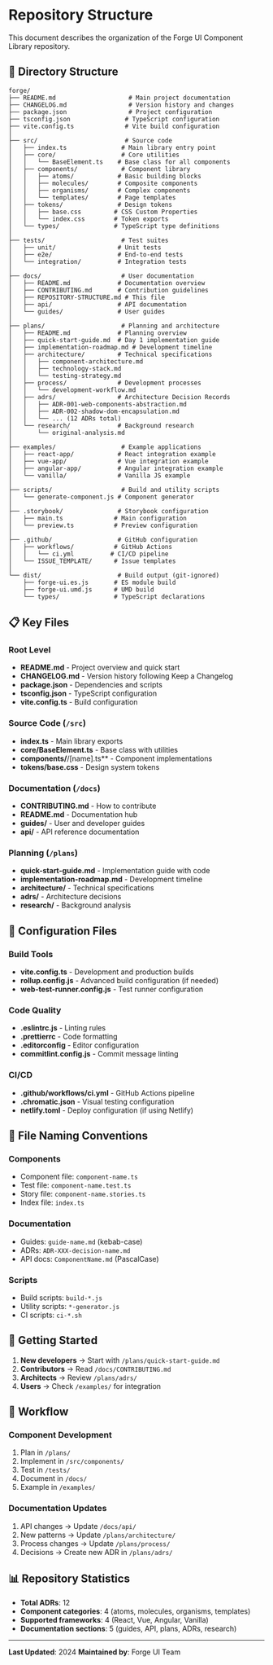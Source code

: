 # Repository Structure

This document describes the organization of the Forge UI Component Library repository.

## 📁 Directory Structure

```
forge/
├── README.md                    # Main project documentation
├── CHANGELOG.md                 # Version history and changes
├── package.json                 # Project configuration
├── tsconfig.json               # TypeScript configuration
├── vite.config.ts              # Vite build configuration
│
├── src/                        # Source code
│   ├── index.ts               # Main library entry point
│   ├── core/                  # Core utilities
│   │   └── BaseElement.ts    # Base class for all components
│   ├── components/            # Component library
│   │   ├── atoms/            # Basic building blocks
│   │   ├── molecules/        # Composite components
│   │   ├── organisms/        # Complex components
│   │   └── templates/        # Page templates
│   ├── tokens/               # Design tokens
│   │   ├── base.css         # CSS Custom Properties
│   │   └── index.css        # Token exports
│   └── types/               # TypeScript type definitions
│
├── tests/                     # Test suites
│   ├── unit/                 # Unit tests
│   ├── e2e/                  # End-to-end tests
│   └── integration/          # Integration tests
│
├── docs/                      # User documentation
│   ├── README.md             # Documentation overview
│   ├── CONTRIBUTING.md       # Contribution guidelines
│   ├── REPOSITORY-STRUCTURE.md # This file
│   ├── api/                  # API documentation
│   └── guides/               # User guides
│
├── plans/                     # Planning and architecture
│   ├── README.md             # Planning overview
│   ├── quick-start-guide.md  # Day 1 implementation guide
│   ├── implementation-roadmap.md # Development timeline
│   ├── architecture/         # Technical specifications
│   │   ├── component-architecture.md
│   │   ├── technology-stack.md
│   │   └── testing-strategy.md
│   ├── process/              # Development processes
│   │   └── development-workflow.md
│   ├── adrs/                 # Architecture Decision Records
│   │   ├── ADR-001-web-components-abstraction.md
│   │   ├── ADR-002-shadow-dom-encapsulation.md
│   │   └── ... (12 ADRs total)
│   └── research/             # Background research
│       └── original-analysis.md
│
├── examples/                  # Example applications
│   ├── react-app/            # React integration example
│   ├── vue-app/              # Vue integration example
│   ├── angular-app/          # Angular integration example
│   └── vanilla/              # Vanilla JS example
│
├── scripts/                   # Build and utility scripts
│   └── generate-component.js # Component generator
│
├── .storybook/               # Storybook configuration
│   ├── main.ts              # Main configuration
│   └── preview.ts           # Preview configuration
│
├── .github/                  # GitHub configuration
│   ├── workflows/           # GitHub Actions
│   │   └── ci.yml          # CI/CD pipeline
│   └── ISSUE_TEMPLATE/      # Issue templates
│
└── dist/                     # Build output (git-ignored)
    ├── forge-ui.es.js       # ES module build
    ├── forge-ui.umd.js      # UMD build
    └── types/               # TypeScript declarations
```

## 📋 Key Files

### Root Level
- **README.md** - Project overview and quick start
- **CHANGELOG.md** - Version history following Keep a Changelog
- **package.json** - Dependencies and scripts
- **tsconfig.json** - TypeScript configuration
- **vite.config.ts** - Build configuration

### Source Code (`/src`)
- **index.ts** - Main library exports
- **core/BaseElement.ts** - Base class with utilities
- **components/**/[name].ts** - Component implementations
- **tokens/base.css** - Design system tokens

### Documentation (`/docs`)
- **CONTRIBUTING.md** - How to contribute
- **README.md** - Documentation hub
- **guides/** - User and developer guides
- **api/** - API reference documentation

### Planning (`/plans`)
- **quick-start-guide.md** - Implementation guide with code
- **implementation-roadmap.md** - Development timeline
- **architecture/** - Technical specifications
- **adrs/** - Architecture decisions
- **research/** - Background analysis

## 🔧 Configuration Files

### Build Tools
- **vite.config.ts** - Development and production builds
- **rollup.config.js** - Advanced build configuration (if needed)
- **web-test-runner.config.js** - Test runner configuration

### Code Quality
- **.eslintrc.js** - Linting rules
- **.prettierrc** - Code formatting
- **.editorconfig** - Editor configuration
- **commitlint.config.js** - Commit message linting

### CI/CD
- **.github/workflows/ci.yml** - GitHub Actions pipeline
- **.chromatic.json** - Visual testing configuration
- **netlify.toml** - Deploy configuration (if using Netlify)

## 📝 File Naming Conventions

### Components
- Component file: `component-name.ts`
- Test file: `component-name.test.ts`
- Story file: `component-name.stories.ts`
- Index file: `index.ts`

### Documentation
- Guides: `guide-name.md` (kebab-case)
- ADRs: `ADR-XXX-decision-name.md`
- API docs: `ComponentName.md` (PascalCase)

### Scripts
- Build scripts: `build-*.js`
- Utility scripts: `*-generator.js`
- CI scripts: `ci-*.sh`

## 🚀 Getting Started

1. **New developers** → Start with `/plans/quick-start-guide.md`
2. **Contributors** → Read `/docs/CONTRIBUTING.md`
3. **Architects** → Review `/plans/adrs/`
4. **Users** → Check `/examples/` for integration

## 🔄 Workflow

### Component Development
1. Plan in `/plans/`
2. Implement in `/src/components/`
3. Test in `/tests/`
4. Document in `/docs/`
5. Example in `/examples/`

### Documentation Updates
1. API changes → Update `/docs/api/`
2. New patterns → Update `/plans/architecture/`
3. Process changes → Update `/plans/process/`
4. Decisions → Create new ADR in `/plans/adrs/`

## 📊 Repository Statistics

- **Total ADRs**: 12
- **Component categories**: 4 (atoms, molecules, organisms, templates)
- **Supported frameworks**: 4 (React, Vue, Angular, Vanilla)
- **Documentation sections**: 5 (guides, API, plans, ADRs, research)

---

**Last Updated**: 2024
**Maintained by**: Forge UI Team